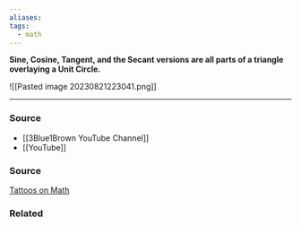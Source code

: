 ```yaml
---
aliases: 
tags:
  - math
---
```

**Sine, Cosine, Tangent, and the Secant versions are all parts of a triangle overlaying a Unit Circle.**

![[Pasted image 20230821223041.png]]

---

### Source
- [[3Blue1Brown YouTube Channel]]
- [[YouTube]]

### Source

[Tattoos on Math](https://youtu.be/IxNb1WG_Ido)

### Related